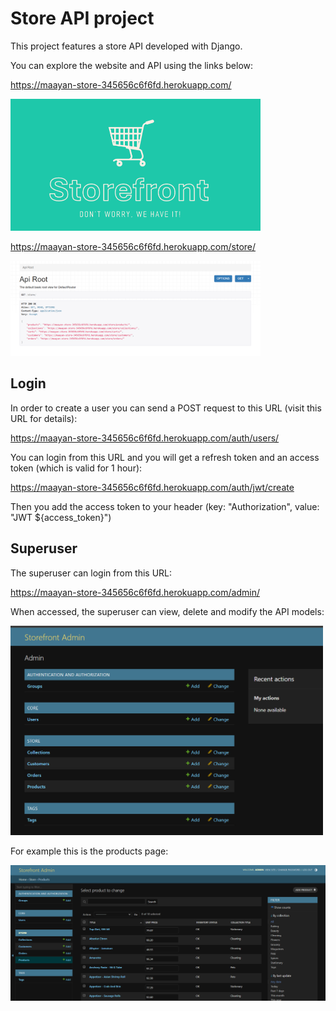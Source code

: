 # Store API project

This project features a store API developed with Django.

You can explore the website and API using the links below:

https://maayan-store-345656c6f6fd.herokuapp.com/

<img src="https://github.com/MaayanBah/storefront/blob/ebdf53b7b3f79f52621c6690bd41ee4fde2e9d38/github_images/homepage.png" alt="Image Alt Text" width="400"/>

https://maayan-store-345656c6f6fd.herokuapp.com/store/

<img src="https://github.com/MaayanBah/storefront/blob/ebdf53b7b3f79f52621c6690bd41ee4fde2e9d38/github_images/store.png" alt="Image Alt Text" width="400"/>

## Login

In order to create a user you can send a POST request to this URL (visit this URL for details):

https://maayan-store-345656c6f6fd.herokuapp.com/auth/users/

You can login from this URL and you will get a refresh token and an access token (which is valid for 1 hour):

https://maayan-store-345656c6f6fd.herokuapp.com/auth/jwt/create

Then you add the access token to your header (key: "Authorization", value: "JWT ${access_token}")

## Superuser

The superuser can login from this URL:

https://maayan-store-345656c6f6fd.herokuapp.com/admin/

When accessed, the superuser can view, delete and modify the API models:

<img src="https://github.com/MaayanBah/storefront/blob/3655441453f650ff2277310a2b1429616284ffb2/github_images/admin.png" alt="Image Alt Text" width="500"/>

For example this is the products page:

<img src="https://github.com/MaayanBah/storefront/blob/3655441453f650ff2277310a2b1429616284ffb2/github_images/admin_prod.png" alt="Image Alt Text" width="700"/>
